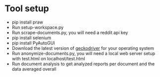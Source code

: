 # Tool setup
* pip install praw
* Run setup-workspace.py
* Run scrape-documents.py, you will need a reddit api key
* pip install selenium
* pip install PyAutoGUI
* Download the latest version of [geckodriver](https://github.com/mozilla/geckodriver/releases) for your operating system
* Run anonymize-documents.py, you will need a local web server setup with test.html on localhost/test.html
* Run document analysis to get analyzed reports per document and the data averaged overall